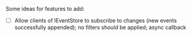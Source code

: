 Some ideas for features to add:
- [ ] Allow clients of IEventStore to subscribe to changes (new events successfully appended); no filters should be applied; async callback
